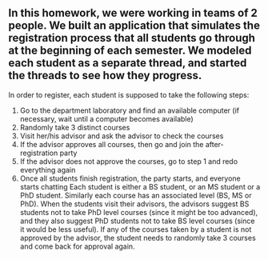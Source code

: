 In this homework, we were working in teams of 2 people.
We built an application that simulates the registration process that all
students go through at the beginning of each semester. We modeled each student as a separate
thread, and started the threads to see how they progress.
----------------------------------------------------------------------------------------------
In order to register, each student is supposed to take the following steps:
1. Go to the department laboratory and find an available computer (if necessary, wait until a
computer becomes available)
2. Randomly take 3 distinct courses
3. Visit her/his advisor and ask the advisor to check the courses
4. If the advisor approves all courses, then go and join the after-registration party
5. If the advisor does not approve the courses, go to step 1 and redo everything again
6. Once all students finish registration, the party starts, and everyone starts chatting
Each student is either a BS student, or an MS student or a PhD student. Similarly each course
has an associated level (BS, MS or PhD). When the students visit their advisors, the advisors
suggest BS students not to take PhD level courses (since it might be too advanced), and they
also suggest PhD students not to take BS level courses (since it would be less useful). If any of
the courses taken by a student is not approved by the advisor, the student needs to randomly take
3 courses and come back for approval again.
